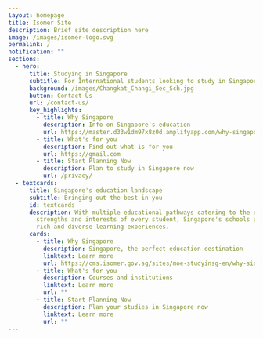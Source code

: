 ```yaml
---
layout: homepage
title: Isomer Site
description: Brief site description here
image: /images/isomer-logo.svg
permalink: /
notification: ""
sections:
  - hero:
      title: Studying in Singapore
      subtitle: For International students looking to study in Singapore
      background: /images/Changkat_Changi_Sec_Sch.jpg
      button: Contact Us
      url: /contact-us/
      key_highlights:
        - title: Why Singapore
          description: Info on Singapore's education
          url: https://master.d33w1dm97x8z0d.amplifyapp.com/why-singapore/
        - title: What's for you
          description: Find out what is for you
          url: https://gmail.com
        - title: Start Planning Now
          description: Plan to study in Singapore now
          url: /privacy/
  - textcards:
      title: Singapore's education landscape
      subtitle: Bringing out the best in you
      id: textcards
      description: With multiple educational pathways catering to the different
        strengths and interests of every student, Singapore's schools provide
        rich and diverse learning experiences.
      cards:
        - title: Why Singapore
          description: Singapore, the perfect education destination
          linktext: Learn more
          url: https://cms.isomer.gov.sg/sites/moe-studyinsg-en/why-singapore
        - title: What's for you
          description: Courses and institutions
          linktext: Learn more
          url: ""
        - title: Start Planning Now
          description: Plan your studies in Singapore now
          linktext: Learn more
          url: ""
---
```

